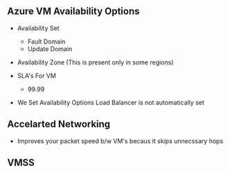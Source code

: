 ## Azure VM Availability Options

* Availability Set
  * Fault Domain
  * Update Domain
* Availability Zone (This is present only in some regions)


* SLA's For VM
    * 99.99

* We Set Availability Options Load Balancer is not automatically set

## Accelarted Networking
  * Improves your packet speed b/w VM's becaus it skips unnecssary hops


## VMSS

